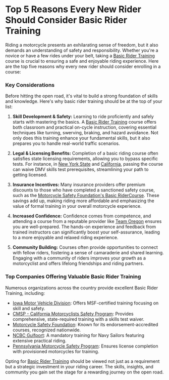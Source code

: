 # Top 5 Reasons Every New Rider Should Consider Basic Rider Training

Riding a motorcycle presents an exhilarating sense of freedom, but it also demands an understanding of safety and responsibility. Whether you're a novice or have a few rides under your belt, taking a [Basic Rider Training](/dir/motorcycle_safety_school) course is crucial to ensuring a safe and enjoyable riding experience. Here are the top five reasons why every new rider should consider enrolling in a course:

### Key Considerations

Before hitting the open road, it's vital to build a strong foundation of skills and knowledge. Here's why basic rider training should be at the top of your list:

1. **Skill Development & Safety:** Learning to ride proficiently and safely starts with mastering the basics. A [Basic Rider Training](/dir/cmsp_-_california_motorcyclists_safety_program) course offers both classroom and practical on-cycle instruction, covering essential techniques like turning, swerving, braking, and hazard avoidance. Not only does this training enhance your fundamental skills, but it also prepares you to handle real-world traffic scenarios.

2. **Legal & Licensing Benefits:** Completion of a basic riding course often satisfies state licensing requirements, allowing you to bypass specific tests. For instance, in [New York State](/dir/new_york_state_motorcycle_safety_program) and [California](/dir/california_motorcyclist_training), passing the course can waive DMV skills test prerequisites, streamlining your path to getting licensed.

3. **Insurance Incentives:** Many insurance providers offer premium discounts to those who have completed a sanctioned safety course, such as the [Motorcycle Safety Foundation's Basic RiderCourse](/dir/motorcycle_safety_foundation). These savings add up, making riding more affordable and emphasizing the value of formal training in your overall motorcycle experience.

4. **Increased Confidence:** Confidence comes from competence, and attending a course from a reputable provider like [Team Oregon](/dir/team_oregon) ensures you are well-prepared. The hands-on experience and feedback from trained instructors can significantly boost your self-assurance, leading to a more enjoyable and relaxed riding experience.

5. **Community Building:** Courses often provide opportunities to connect with fellow riders, fostering a sense of camaraderie and shared learning. Engaging with a community of riders improves your growth as a motorcyclist and offers lifelong friendships and riding partners.

### Top Companies Offering Valuable Basic Rider Training

Numerous organizations across the country provide excellent Basic Rider Training, including:

- [Iowa Motor Vehicle Division](/dir/iowa_motor_vehicle_division): Offers MSF-certified training focusing on skill and safety.
- [CMSP - California Motorcyclists Safety Program](/dir/cmsp_-_california_motorcyclists_safety_program): Provides comprehensive, state-required training with a skills test waiver.
- [Motorcycle Safety Foundation](/dir/motorcycle_safety_foundation): Known for its endorsement-accredited courses, recognized nationwide.
- [NCBC Gulfport](/dir/ncbc_gulfport): A mandatory training for Navy Sailors featuring extensive practical riding.
- [Pennsylvania Motorcycle Safety Program](/dir/pennsylvania_motorcycle_safety_program): Ensures license completion with provisioned motorcycles for training.

Opting for [Basic Rider Training](/dir/zero_deaths_md) should be viewed not just as a requirement but a strategic investment in your riding career. The skills, insights, and community you gain set the stage for a rewarding journey on the open road.